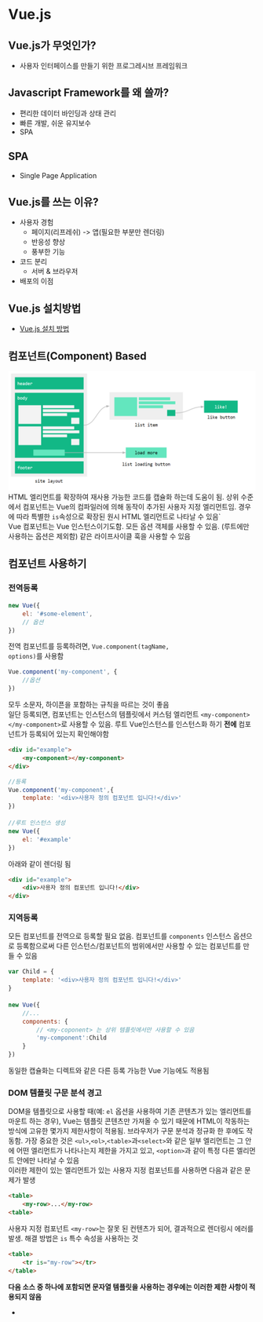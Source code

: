 # Vue.js

## Vue.js가 무엇인가?
- 사용자 인터페이스를 만들기 위한 프로그레시브 프레임워크

## Javascript Framework를 왜 쓸까?
- 편리한 데이터 바인딩과 상태 관리
- 빠른 개발, 쉬운 유지보수
- SPA

## SPA
- Single Page Application

## Vue.js를 쓰는 이유?
- 사용자 경험
    - 페이지(리프레쉬) -> 앱(필요한 부분만 렌더링)
    - 반응성 향상
    - 풍부한 기능
- 코드 분리
    - 서버 & 브라우저
- 배포의 이점

## Vue.js 설치방법
- [Vue.js 설치 방법](https://kr.vuejs.org/v2/guide/installation.html)

## 컴포넌트(Component) Based
![component](./images/component.png)
<br/>
HTML 엘리먼트를 확장하여 재사용 가능한 코드를 캡슐화 하는데 도움이 됨. 상위 수준에서 컴포넌트는 Vue의 컴파일러에 의해 동작이 추가된 사용자 지정 엘리먼트임. 경우에 따라 특별한 <code>is</code>속성으로 확장된 원시 HTML 엘리먼트로 나타날 수 있음`
<br/>
Vue 컴포넌트는 Vue 인스턴스이기도함. 모든 옵션 객체를 사용할 수 있음. (루트에만 사용하는 옵션은 제외함) 같은 라이프사이클 훅을 사용할 수 있음
  
## 컴포넌트 사용하기

### 전역등록
```javascript
new Vue({
    el: '#some-element',
    // 옵션
})
```
전역 컴포넌트를 등록하려면, <code>Vue.component(tagName, options)</code>를 사용함
```javascript
Vue.component('my-component', {
    //옵션
})
```
모두 소문자, 하이픈을 포함하는 규칙을 따르는 것이 좋음<br/>
일단 등록되면, 컴포넌트는 인스턴스의 템플릿에서 커스텀 엘리먼트 `<my-component></my-component>`로 사용할 수 있음. 루트 Vue인스턴스를 인스턴스화 하기 **전에** 컴포넌트가 등록되어 있는지 확인해야함
```html
<div id="example">
    <my-component></my-component>
</div>
```
```javascript
//등록
Vue.component('my-component',{
    template: '<div>사용자 정의 컴포넌트 입니다!</div>'
})

//루트 인스턴스 생성
new Vue({
    el: '#example'
})
```
아래와 같이 렌더링 됨
```html
<div id="example">
    <div>사용자 정의 컴포넌트 입니다!</div>
</div>
```

### 지역등록
모든 컴포넌트를 전역으로 등록할 필요 없음. 컴포넌트를 <code>components</code> 인스턴스 옵션으로 등록함으로써 다른 인스턴스/컴포넌트의 범위에서만 사용할 수 있는 컴포넌트를 만들 수 있음
```javascript
var Child = {
    template: '<div>사용자 정의 컴포넌트 입니다!</div>'
}

new Vue({
    //...
    components: {
        // <my-coponent> 는 상위 템플릿에서만 사용할 수 있음
        'my-component':Child
    }
})
```
동일한 캡슐화는 디렉트와 같은 다른 등록 가능한 Vue 기능에도 적용됨

### DOM 템플릿 구문 분석 경고
DOM을 템플릿으로 사용할 때(예: `el` 옵션을 사용하여 기존 콘텐츠가 있는 엘리먼트를 마운트 하는 경우), Vue는 템플릿 콘텐츠만 가져올 수 있기 때문에 HTML이 작동하는 방식에 고유한 몇가지 제한사항이 적용됨. 브라우저가 구문 분석과 정규화 한 후에도 작동함. 가장 중요한 것은 `<ul>`,`<ol>`,`<table>`과`<select>`와 같은 일부 엘리먼트는 그 안에 어떤 엘리먼트가 나타나는지 제한을 가지고 있고, `<option>`과 같이 특정 다른 엘리먼트 안에만 나타날 수 있음
<br/>
이러한 제한이 있는 엘리먼트가 있는 사용자 지정 컴포넌트를 사용하면 다음과 같은 문제가 발생

```html
<table>
    <my-row>...</my-row>
<table>
```
사용자 지정 컴포넌트 `<my-row>`는 잘못 된 컨텐츠가 되어, 결과적으로 렌더링시 에러를 발생. 해결 방법은 <code>is</code> 특수 속성을 사용하는 것
```html
<table>
    <tr is="my-row"></tr>
</table>
```
**다음 소스 중 하나에 포함되면 문자열 템플릿을 사용하는 경우에는 이러한 제한 사항이 적용되지 않음**
- <code><script type="text/x-template"></code>
- JavaScript 인라인 템플릿 문자열
- .vue 컴포넌트
따라서 가능한 경우 항상 문자열 템플릿을 사용하는 것이 좋음

### <code>data</code>는 반드시 함수여야 한다
vue생성자에 사용할 수 있는 대부분의 옵션은 컴포넌트에서 사용할 수 있음. 한가지 특별한 경우가 있는데 <code>data</code>는 함수여야 함. 실제로 이를 사용하는 경우의 예는
```javascript
Vue.component('my-component',{
    template:'<span>{{ message }}</span>',
    data:{
        message:'hello'
    }
})
```
그런 다음 Vue는 중단하고 콘솔에서 경고를 함. <code>data</code>는 컴포넌트 인스턴스의 함수여야함. 규칙이 존재하는 이유를 이해하는 것이 좋음. 따라서 다음과 같이 사용해야함
```html
<div id="example-2">
    <simple-counter></simple-counter>
    <simple-counter></simple-counter>
    <simple-counter></simple-counter>
</div>
```
```javascript
var data = { counter: 0 }

Vue.component('simple-counter', {
    template:'<button v-on:click="counter +=1">{{ counter }}</button>',
    //데이터는 기술적으로 함수이므로 Vue는 따지지 않지만
    //각 컴포넌트 인스턴스에 대해 같은 객체 참조를 반환
    data: function() {
        return data
    }
})

new Vue({
    el:'#example-2'
})
```
이렇게 작성하게 되면 세개의 컴포넌트 인스턴스가 모두 같은 <code>data</code> 객체를 공유하므로 하나의 카운터를 증가시키면 세개가 모두 증가함. 대신 새로운 데이터 객체를 반환하면 이 문제를 해결가능
```javascript
data : function(){
    reutrn{
        counter: 0
    }
}
```
이제 모든 카운터에는 각각 고유한 내부 상태가 있음

### 컴포넌트 작성
컴포넌트는 부모-자식 관계에서 가장 일반적으로 함께 사용하기 위한 것.
컴포넌트 A는 자체 템플릿에서 컴포넌트 B를 사용할 수 있음. 그들은 필연적으로 서로 의사소통을함.
부모는 자식에게 데이터를 전달해야 할 수 있으며, 자식은 자신에게 일어난 일을 부모에게 알릴 필요가 있음. 그러나 부모와 자식이 명확하게 정의된 인터페이스를 통해 가능한한 분리된 상태로 유지하는 것도 매우 중요함.
이처럼 각 컴포넌트의 코드를 상대적으로 격리할 수 있도록 작성하고 추론할 수 있으므로 유지 관리가 쉽고 잠재적으로 쉽게 재사용 가능함
Vue.js에서 부모-자식 컴포넌트 관계는 **props는 아래**로, **events 위로** 라고 요약 할 수 있음. 부모는 **props**를 통해 자식에게 데이터를 전달하고 자식은 **events**를 통해 부모에게 메시지를 보냄.
![props-events](./images/props-events.png)

## Vue.js 와 jQuery 비교
```html
<input id="thing" type="text"/>
<p class="formname"></p>
<script>
$(function() {
    $('#app').change(function(e) {
        var input = $(this).find('#thing').val();
        $(this).find('.formname').append(input);
    });
});
</script>
```
```html
<input id="name" type="text" v-model="name"/>
<p>{{ name }}</p>
<script>
new Vue({
    el:'#app',
    data: {
        name: ''
    }
});
</script>
```

## Vue 인스턴스
- 기본
```javascript
Var app = new Vue({options})
```
- 데이터를 제자리에 두기
```html
<h1>{{ product }}</h1>
```
```javascript
data : {
    product : "Socks"
}
```
- Important Term: Expression
    - 표현식을 사용하면 기존 데이터 값을 논리와 함께 활용하여 새 데이터 값을 생성 가능
    - Vue의 표현을 보면 {{ product }}에 연결된 Vue 인스턴스 데이터를 참조하고 있음을 알 수 있음
    - 해당 표현식을 product 값으로 대체 "이 경우 Socks"
- 표현식을 사용할 수 있는 다른 방법들
```javascript
{{ product + '?' }}
{{ firstName + ' ' + lastName }}
{{ message.split('').reverse().join('') }}
```

- Vue 인스턴스는 모든 Vue 응용 프로그램의 루트
- Vue 인스턴스는 DOM 요소에 연결됨
- Vue 인스턴스의 데이터는 `{{}}`을 사용 
- Vue는 반응성(reactive)이 있음

## Vue의 반응성
Vue가 `product`의 값을 즉시 표현 할 수 있는 이유는 Vue가 반응하기 때문. 인스턴스의 데이터는 데이터가 참조되는 모든 장소에 연결됨. 따라서 데이터를 참조하는 HTML 내에 데이터를 표시 할 수 있고, 데이터가 변경될 때 마다 새로운 값을 표시하도록 업데이트함.
<br/>
console창에 입력하여 product를 새로 정의하면 즉시 데이터가 업데이트 되는 것을 알 수 있음

## Vue 데이터 바인딩
- `src`속성을 v-bind 하기
```html
<img v-bind:src="image" />
```
이것은 다음과 같은 뜻이 됨
```html
<img src="./images/green_socks.jpg" />
```
- `alt`속성을 v-bind 하기
```javascript
altText: "A pair of Socks"
```
다음과 같이 바인딩 할 수 있음
```html
<img v-bind:src="image" v-bind:alt="altText"/>
```
- 데이터는 HTMl 속성에 바인딩 될 수 있음
- 구문은 `v-bind:` or `:`for short.
- 뒤에오는 속성 이름 `:`은 데이터를 바인딩할 속성을 지정
- 속성의 따옴표 내에서 바인딩 하는 데이터를 참조

## v-if, v-else, v-else-if
- `v-if`와 `v-else`
```html
<div v-if="Math.random() > 0.5">
    이제 나를 볼 수 있어요
</div>
<div v-else>
    이제는 안 보입니다
</div>
```
- `v-else-if`
```html
<div v-if="type === 'A'">
  A
</div>
<div v-else-if="type === 'B'">
  B
</div>
<div v-else-if="type === 'C'">
  C
</div>
<div v-else>
  Not A/B/C
</div>
```
- `v-else`와 마찬가지로, `v-else-if` 엘리먼트는`v-if` 또는 `v-else-if` 엘리먼트 바로 뒤에 와야 합니다.

# `key`를 이용한 재사용 가능한 엘리먼트 제어
```html
<template v-if="loginType === 'username'">
  <label>사용자 이름</label>
  <input placeholder="사용자 이름을 입력하세요">
</template>
<template v-else>
  <label>이메일</label>
  <input placeholder="이메일 주소를 입력하세요">
</template>
```
- 위 코드에서 `loginType`을 바꾸어도 사용자가 이미 입력한 내용은 지워지지 않음
- 템플릿 모두 같은 요소를 사용하므로 `input`은 대체되지 않고 단지 placeholder만 변경
**항상 바람직한 코드는 아님. 두 엘리먼트는 완전히 별개이므로 `key`속성을 추가하여 재사용이 가능하게 만들기**
```html
<template v-if="loginType === 'username'">
  <label>사용자 이름</label>
  <input placeholder="사용자 이름을 입력하세요" key="username-input">
</template>
<template v-else>
  <label>이메일</label>
  <input placeholder="이메일 주소를 입력하세요" key="email-input">
</template>
```
- 이제 트랜지션 할 때마다 입력이 처음부터 렌더링 됨
- `label` 엘리먼트는 key 속성이 없기 때문에 여전히 효율적으로 재사용 됨

## v-show
- `v-show`는 <template> 구문을 지원하지 않으며 v-else와도 작동하지 않음
- `v-show`가 있는 엘리먼트는 항상 렌더링 되고 DOM에 남아있음
- `v-show`는 단순히 엘리먼트에 `display` CSS 속성을 토글함
    - `V-show`는 가시성을 토글하기 만하며 DOM에서 요소를 삽입하거나 제거하지 않음

## v-if vs v-show
- `v-if`는 조건부 블럭 안의 이벤트 리스너와 자식 컴포넌트가 토글하는 동안 적절하게 제거되고 다시 만들어지기 때문에 “진짜” 조건부 렌더링
- `v-if`는 초기 렌더링에서 조건이 거짓인 경우 아무것도 하지 않음. 조건 블록이 처음으로 참이 될 때 까지 렌더링 되지 않음.
- `v-show`는 훨씬 단순. CSS 기반 토글만으로 초기 조건에 관계 없이 엘리먼트가 항상 렌더링 됨.
- 일반적으로 `v-if`는 토글 비용이 높고 `v-show`는 초기 렌더링 비용이 더 높음. 매우 **자주 바꾸기를 원한다면** `v-show`를, **런타임 시 조건이 바뀌지 않으면** v-if를 권장

## v-for
- ES6에서 사용하는 `for in`과 매우 비슷함
- `v-for` 지시어는 데이터 배열을 반복할 수 있음
- 반복하는 배열의 요소에 별칭을 지정하고, 배열의 이름을 지정할 것
- `v-for="item in items"`
- 객체의 배열을 반복할 수도 있음.
- .표기를 사용하여 객체의 값을 표시할 수 있음
- 사용 할 때는 렌더링 된 각 요소에 고유한 키를 지정하는 것이 좋음
- `itemId`같은 별칭을 지정해 아이디를 키에 저장하도록 함
```html
<ul id="example-1">
  <li v-for="item in items">
    {{ item.message }}
  </li>
</ul>
```
```javascript
var example1 = new Vue({
  el: '#example-1',
  data: {
    items: [
      { message: 'Foo' },
      { message: 'Bar' }
    ]
  }
})
```
- `v-for` 블록안에 부모 범위 속성에 대한 모든 권한 있음
- `v-for`는 또한 현재 항목의 인덱스에 대한 두번째 전달인자 옵션을 제공
```html
<ul id="example-2">
  <li v-for="(item, index) in items">
    {{ parentMessage }} - {{ index }} - {{ item.message }}
  </li>
</ul>
```
```javascript
var example2 = new Vue({
  el: '#example-2',
  data: {
    parentMessage: 'Parent',
    items: [
      { message: 'Foo' },
      { message: 'Bar' }
    ]
  }
})
```
- 결과
    - Parent-0-Foo
    - Parent-1-Bar
- `in`대신에 `of`를 구분자로 사용 할 수 있음. 
- `v-for`와 객체 관계는 `v-for`를 사용하여 객체의 속성을 반복할 수 있음
- 객체 속성,두번째 전달 인자, 인덱스도 제공함
- 콘솔을 열어서 배열의 변경 감지를 확인 할 수 있음
    - 변이 메소드는 다음과 같음
    - `push()`
    - `pop()`
    - `shift()`
    - `unshift()`
    - `splice()`
    - `sort()`
    - `reverse()`

## 이벤트 핸들링
- `v-on` 지시를 사용하여 DOM 이벤트를 듣고 트리거 될 때 JavaScript를 실행할 수 있음
```html
<div id="example-1">
  <button v-on:click="counter += 1">Add 1</button>
  <p>위 버튼을 클릭한 횟수는 {{ counter }} 번 입니다.</p>
</div>
```
```javascript
var example1 = new Vue({
  el: '#example-1',
  data: {
    counter: 0
  }
})
```

### 메소드 이벤트 헨들러
  - 많은 이벤트 핸들러의 로직은 더 복잡함
  - JavaScript를 v-on 속성 값으로 보관하는 것은 간단하지 않음. 지저분. 
  - 이 때문에 v-on이 호출하고자 하는 메소드의 이름을 받음
```html
<div id="example-2">
  <!-- `greet`는 메소드 이름으로 아래에 정의되어 있습니다 -->
  <button v-on:click="greet">Greet</button>
</div>
```
```javascript
var example2 = new Vue({
  el: '#example-2',
  data: {
    name: 'Vue.js'
  },
  // 메소드는 `methods` 객체 안에 정의
  methods: {
    greet: function (event) {
      // 메소드 안에서 사용하는 `this` 는 Vue 인스턴스를 가리킴
      alert('Hello ' + this.name + '!')
      // `event` 는 네이티브 DOM 이벤트
      if (event) {
        alert(event.target.tagName)
      }
    }
  }
})

// 또한 JavaScript를 이용해서 메소드를 호출할 수 있음
example2.greet() // => 'Hello Vue.js!'
```

### 인라인 메소드 핸들러
-  메소드 이름을 직접 바인딩 하는 대신 인라인 JavaScript 구문에 메소드를 사용할 수 있음
```html
<div id="example-3">
  <button v-on:click="say('hi')">Say hi</button>
  <button v-on:click="say('what')">Say what</button>
</div>
```
```javascript
new Vue({
  el: '#example-3',
  methods: {
    say: function (message) {
      alert(message)
    }
  }
})
```

### 이벤트 수식어
- 이벤트 핸들러 내부에서 `event.preventDefault()` 또는 `event.stopPropagation()`를 호출하는 것은 매우 보편적인 일
- `v-on` 이벤트에 이벤트 수식어를 제공
- 수식어는 `.`으로 표시된 접미사
  - `.stop`
  - `.prevent`
  - `.capture`
  - `.self`
  - `.once`
  - `.passive`
```html
<!-- 클릭 이벤트 전파가 중단 -->
<a v-on:click.stop="doThis"></a>

<!-- 제출 이벤트가 페이지를 다시 로드 하지 않음 -->
<form v-on:submit.prevent="onSubmit"></form>

<!-- 수식어는 체이닝 가능-->
<a v-on:click.stop.prevent="doThat"></a>

<!-- 단순히 수식어만 사용할 수 있음 -->
<form v-on:submit.prevent></form>

<!-- 이벤트 리스너를 추가할 때 캡처모드를 사용함 -->
<!-- 즉, 내부 엘리먼트를 대상으로 하는 이벤트가 해당 엘리먼트에서 처리되기 전에 여기서 처리. -->
<div v-on:click.capture="doThis">...</div>


<!-- event.target이 엘리먼트 자체인 경우에만 트리거를 처리 -->
<!-- 자식 엘리먼트에서는 안됨 -->
<div v-on:click.self="doThat">...</div>
```
- 관련 코드는 동일한 순서로 생성되므로 수식어를 사용할 때 순서를 지정해야함
- `v-on:click.prevent.self`를 사용하면 모든 클릭을 막을 수 있음
- `v-on:click.self.prevent` 엘리먼트 자체에 클릭을 방지

### 키 수식어
```html
<input v-on:keyup.enter="submit">
```
```html
<input v-on:keyup.page-down="onPageDown">
```
- 키 수식어
  - `.enter`
  -  `.tab`
  -  `.delete (“Delete” 와 “Backspace” 키 모두를 캡처합니다)`
  - `.esc`
  - `.space`
  - `.up`
  - `.down`
  - `.left`
  - `.right`
- 일부 키(.esc와 모든 화살표 키)는 IE9에서 일관성 없는 key 값을 가지고 있음. IE9를 지원해야하는 경우 내장 별칭이 선호됨.
- 시스템 수식어 키 목록
  - `.ctrl`
  - `.alt`
  - `.shift`
  - `.meta`
- 마우스 버튼 수식어
  - `.left`
  - `.right`
  - `.middle`



